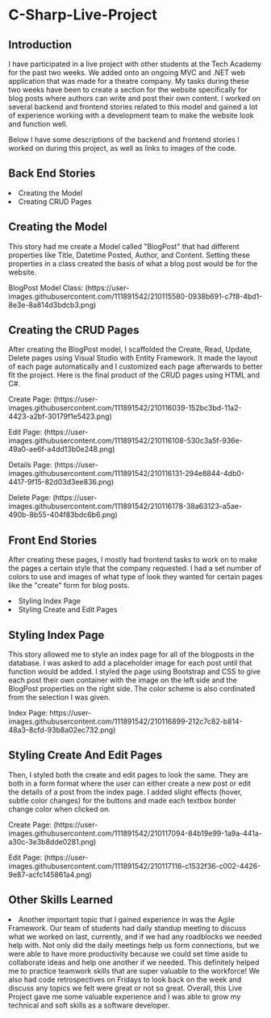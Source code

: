 # C-Sharp-Live-Project
<h2>Introduction</h2>
<p>I have participated in a live project with other students at the Tech Academy for the past two weeks. We added onto an ongoing MVC and .NET web application that was made for a theatre company. My tasks during these two weeks have been to create a section for the website specifically for blog posts where authors can write and post their own content. I worked on several backend and frontend stories related to this model and gained a lot of experience working with a development team to make the website look and function well.<p>
<p>Below I have some descriptions of the backend and frontend stories I worked on during this project, as well as links to images of the code.</p>
<h2>Back End Stories</h2>
<li>Creating the Model</li>
<li>Creating CRUD Pages</li>
<h2>Creating the Model</h2>
<p>This story had me create a Model called "BlogPost" that had different properties like Title, Datetime Posted, Author, and Content. Setting these properties in a class created the basis of what a blog post would be for the website.</p>
<p>BlogPost Model Class: (https://user-images.githubusercontent.com/111891542/210115580-0938b691-c7f8-4bd1-8e3e-8a814d3bdcb3.png)
<h2>Creating the CRUD Pages</h2>
<p>After creating the BlogPost model, I scaffolded the Create, Read, Update, Delete pages using Visual Studio with Entity Framework. It made the layout of each page automatically and I customized each page afterwards to better fit the project. Here is the final product of the CRUD pages using HTML and C#.</p>
<p>Create Page: (https://user-images.githubusercontent.com/111891542/210116039-152bc3bd-11a2-4423-a2bf-30179f1e5423.png)</p>
<p>Edit Page: (https://user-images.githubusercontent.com/111891542/210116108-530c3a5f-936e-49a0-ae6f-a4dd13b0e248.png)</p>
<p>Details Page: (https://user-images.githubusercontent.com/111891542/210116131-294e8844-4db0-4417-9f15-82d03d3ee836.png)</p>
<p>Delete Page: (https://user-images.githubusercontent.com/111891542/210116178-38a63123-a5ae-490b-8b55-404f83bdc6b6.png)</p>
<h2>Front End Stories</h2>
<p>After creating these pages, I mostly had frontend tasks to work on to make the pages a certain style that the company requested. I had a set number of colors to use and images of what type of look they wanted for certain pages like the "create" form for blog posts.</p>
<li>Styling Index Page</li>
<li>Styling Create and Edit Pages</li>
<h2>Styling Index Page</h2>
<p>This story allowed me to style an index page for all of the blogposts in the database. I was asked to add a placeholder image for each post until that function would be added. I styled the page using Bootstrap and CSS to give each post their own container with the image on the left side and the BlogPost properties on the right side. The color scheme is also cordinated from the selection I was given.</p>
<p>Index Page: https://user-images.githubusercontent.com/111891542/210116899-212c7c82-b814-48a3-8cfd-93b8a02ec732.png)</p>
<h2>Styling Create And Edit Pages</h2>
<p>Then, I styled both the create and edit pages to look the same. They are both in a form format where the user can either create a new post or edit the details of a post from the index page. I added slight effects (hover, subtle color changes) for the buttons and made each textbox border change color when clicked on.</p>
<p>Create Page: (https://user-images.githubusercontent.com/111891542/210117094-84b19e99-1a9a-441a-a30c-3e3b8dde0281.png)</p>
<p>Edit Page: (https://user-images.githubusercontent.com/111891542/210117116-c1532f36-c002-4426-9e87-acfc145861a4.png)</p>
<h2>Other Skills Learned</h2>
<li>Another important topic that I gained experience in was the Agile Framework. Our team of students had daily standup meeting to discuss what we worked on last, currently, and if we had any roadblocks we needed help with. Not only did the daily meetings help us form connections, but we were able to have more productivity because we could set time aside to collaborate ideas and help one another if we needed. This definitely helped me to practice teamwork skills that are super valuable to the workforce! We also had code retrospectives on Fridays to look back on the week and discuss any topics we felt were great or not so great. Overall, this Live Project gave me some valuable experience and I was able to grow my technical and soft skills as a software developer.
